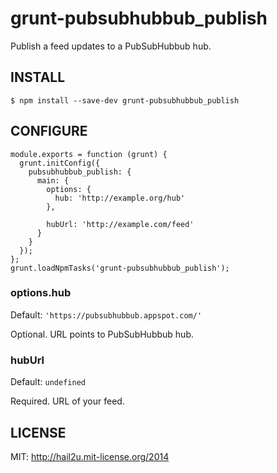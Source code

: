 grunt-pubsubhubbub_publish
==========================

Publish a feed updates to a PubSubHubbub hub.


INSTALL
-------

    $ npm install --save-dev grunt-pubsubhubbub_publish


CONFIGURE
---------

    module.exports = function (grunt) {
      grunt.initConfig({
        pubsubhubbub_publish: {
          main: {
            options: {
              hub: 'http://example.org/hub'
            },

            hubUrl: 'http://example.com/feed'
          }
        }
      });
    };
    grunt.loadNpmTasks('grunt-pubsubhubbub_publish');


### options.hub

Default: `'https://pubsubhubbub.appspot.com/'`

Optional. URL points to PubSubHubbub hub.

### hubUrl

Default: `undefined`

Required. URL of your feed.


LICENSE
-------

MIT: http://hail2u.mit-license.org/2014
